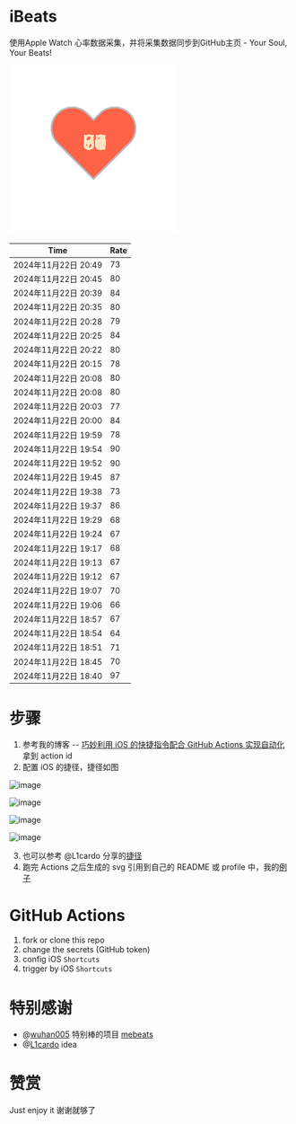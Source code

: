 # iBeats
使用Apple Watch 心率数据采集，并将采集数据同步到GitHub主页 - Your Soul, Your Beats!

![](./files/heart.svg)

<!--START_SECTION:my_heart_rate-->
| Time | Rate | 
 | ---- | ---- | 
| 2024年11月22日 20:49 | 73 |
| 2024年11月22日 20:45 | 80 |
| 2024年11月22日 20:39 | 84 |
| 2024年11月22日 20:35 | 80 |
| 2024年11月22日 20:28 | 79 |
| 2024年11月22日 20:25 | 84 |
| 2024年11月22日 20:22 | 80 |
| 2024年11月22日 20:15 | 78 |
| 2024年11月22日 20:08 | 80 |
| 2024年11月22日 20:08 | 80 |
| 2024年11月22日 20:03 | 77 |
| 2024年11月22日 20:00 | 84 |
| 2024年11月22日 19:59 | 78 |
| 2024年11月22日 19:54 | 90 |
| 2024年11月22日 19:52 | 90 |
| 2024年11月22日 19:45 | 87 |
| 2024年11月22日 19:38 | 73 |
| 2024年11月22日 19:37 | 86 |
| 2024年11月22日 19:29 | 68 |
| 2024年11月22日 19:24 | 67 |
| 2024年11月22日 19:17 | 68 |
| 2024年11月22日 19:13 | 67 |
| 2024年11月22日 19:12 | 67 |
| 2024年11月22日 19:07 | 70 |
| 2024年11月22日 19:06 | 66 |
| 2024年11月22日 18:57 | 67 |
| 2024年11月22日 18:54 | 64 |
| 2024年11月22日 18:51 | 71 |
| 2024年11月22日 18:45 | 70 |
| 2024年11月22日 18:40 | 97 |

<!--END_SECTION:my_heart_rate-->

# 步骤
1. 参考我的博客 -- [巧妙利用 iOS 的快捷指令配合 GitHub Actions 实现自动化](https://github.com/yihong0618/gitblog/issues/198) 拿到 action id
2. 配置 iOS 的捷径，捷径如图

![image](https://user-images.githubusercontent.com/15976103/122154218-0db0b480-ce97-11eb-93bb-5aec07c558dc.png)

![image](https://user-images.githubusercontent.com/15976103/122154236-186b4980-ce97-11eb-8e4b-70551a0391ae.png)

![image](https://user-images.githubusercontent.com/15976103/122154268-2d47dd00-ce97-11eb-902e-3acf292265a9.png)

![image](https://user-images.githubusercontent.com/15976103/122174055-fa144680-ceb4-11eb-9be2-3eb83cd516f7.png)

3. 也可以参考 @L1cardo 分享的[捷径](https://www.icloud.com/shortcuts/6ab6047b459c41ad822ad6b94b1c03d4)
4. 跑完 Actions 之后生成的 svg 引用到自己的 README 或 profile 中，我的[例子](https://github.com/yihong0618) 

# GitHub Actions

1. fork or clone this repo
2. change the secrets (GitHub token)
3. config iOS `Shortcuts` 
4. trigger by iOS `Shortcuts`

# 特别感谢
- @[wuhan005](https://github.com/wuhan005) 特别棒的项目 [mebeats](https://github.com/wuhan005/mebeats)
- @[L1cardo](https://github.com/L1cardo) idea

# 赞赏
Just enjoy it
谢谢就够了
